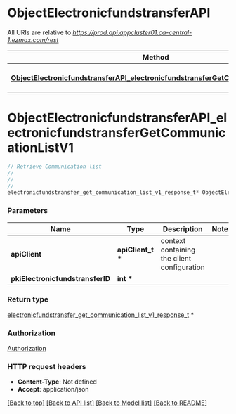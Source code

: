 # ObjectElectronicfundstransferAPI

All URIs are relative to *https://prod.api.appcluster01.ca-central-1.ezmax.com/rest*

Method | HTTP request | Description
------------- | ------------- | -------------
[**ObjectElectronicfundstransferAPI_electronicfundstransferGetCommunicationListV1**](ObjectElectronicfundstransferAPI.md#ObjectElectronicfundstransferAPI_electronicfundstransferGetCommunicationListV1) | **GET** /1/object/electronicfundstransfer/{pkiElectronicfundstransferID}/getCommunicationList | Retrieve Communication list


# **ObjectElectronicfundstransferAPI_electronicfundstransferGetCommunicationListV1**
```c
// Retrieve Communication list
//
// 
//
electronicfundstransfer_get_communication_list_v1_response_t* ObjectElectronicfundstransferAPI_electronicfundstransferGetCommunicationListV1(apiClient_t *apiClient, int *pkiElectronicfundstransferID);
```

### Parameters
Name | Type | Description  | Notes
------------- | ------------- | ------------- | -------------
**apiClient** | **apiClient_t \*** | context containing the client configuration |
**pkiElectronicfundstransferID** | **int \*** |  | 

### Return type

[electronicfundstransfer_get_communication_list_v1_response_t](electronicfundstransfer_get_communication_list_v1_response.md) *


### Authorization

[Authorization](../README.md#Authorization)

### HTTP request headers

 - **Content-Type**: Not defined
 - **Accept**: application/json

[[Back to top]](#) [[Back to API list]](../README.md#documentation-for-api-endpoints) [[Back to Model list]](../README.md#documentation-for-models) [[Back to README]](../README.md)

